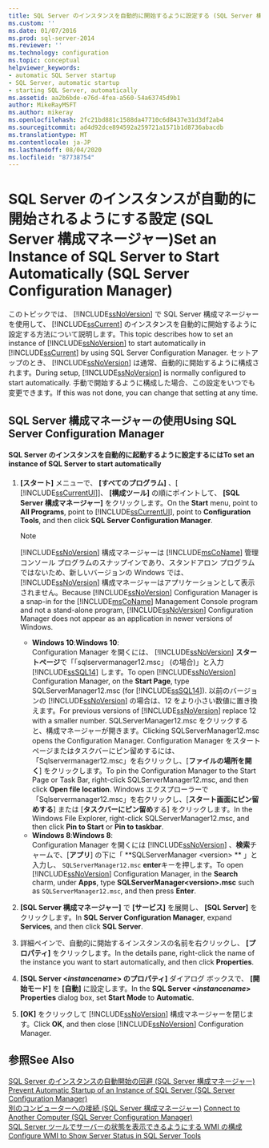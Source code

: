 ```yaml
---
title: SQL Server のインスタンスを自動的に開始するように設定する (SQL Server 構成マネージャー) |Microsoft Docs
ms.custom: ''
ms.date: 01/07/2016
ms.prod: sql-server-2014
ms.reviewer: ''
ms.technology: configuration
ms.topic: conceptual
helpviewer_keywords:
- automatic SQL Server startup
- SQL Server, automatic startup
- starting SQL Server, automatically
ms.assetid: aa2b6bde-e76d-4fea-a560-54a63745d9b1
author: MikeRayMSFT
ms.author: mikeray
ms.openlocfilehash: 2fc21bd881c1588da47710c6d8437e31d3df2ab4
ms.sourcegitcommit: ad4d92dce894592a259721a1571b1d8736abacdb
ms.translationtype: MT
ms.contentlocale: ja-JP
ms.lasthandoff: 08/04/2020
ms.locfileid: "87738754"
---
```

# <a name="set-an-instance-of-sql-server-to-start-automatically-sql-server-configuration-manager"></a><span data-ttu-id="70f6a-102">SQL Server のインスタンスが自動的に開始されるようにする設定 (SQL Server 構成マネージャー)</span><span class="sxs-lookup"><span data-stu-id="70f6a-102">Set an Instance of SQL Server to Start Automatically (SQL Server Configuration Manager)</span></span>
  <span data-ttu-id="70f6a-103">このトピックでは、 [!INCLUDE[ssNoVersion](../../includes/ssnoversion-md.md)] で SQL Server 構成マネージャーを使用して、 [!INCLUDE[ssCurrent](../../includes/sscurrent-md.md)] のインスタンスを自動的に開始するように設定する方法について説明します。</span><span class="sxs-lookup"><span data-stu-id="70f6a-103">This topic describes how to set an instance of [!INCLUDE[ssNoVersion](../../includes/ssnoversion-md.md)] to start automatically in [!INCLUDE[ssCurrent](../../includes/sscurrent-md.md)] by using SQL Server Configuration Manager.</span></span> <span data-ttu-id="70f6a-104">セットアップのとき、 [!INCLUDE[ssNoVersion](../../includes/ssnoversion-md.md)] は通常、自動的に開始するように構成されます。</span><span class="sxs-lookup"><span data-stu-id="70f6a-104">During setup, [!INCLUDE[ssNoVersion](../../includes/ssnoversion-md.md)] is normally configured to start automatically.</span></span> <span data-ttu-id="70f6a-105">手動で開始するように構成した場合、この設定をいつでも変更できます。</span><span class="sxs-lookup"><span data-stu-id="70f6a-105">If this was not done, you can change that setting at any time.</span></span>  
  
##  <a name="using-sql-server-configuration-manager"></a><a name="SSMSProcedure"></a> <span data-ttu-id="70f6a-106">SQL Server 構成マネージャーの使用</span><span class="sxs-lookup"><span data-stu-id="70f6a-106">Using SQL Server Configuration Manager</span></span>  
  
#### <a name="to-set-an-instance-of-sql-server-to-start-automatically"></a><span data-ttu-id="70f6a-107">SQL Server のインスタンスを自動的に起動するように設定するには</span><span class="sxs-lookup"><span data-stu-id="70f6a-107">To set an instance of SQL Server to start automatically</span></span>  
  
1.  <span data-ttu-id="70f6a-108">**[スタート]** メニューで、 **[すべてのプログラム]** 、[ [!INCLUDE[ssCurrentUI](../../includes/sscurrentui-md.md)]]、 **[構成ツール]** の順にポイントして、 **[SQL Server 構成マネージャー]** をクリックします。</span><span class="sxs-lookup"><span data-stu-id="70f6a-108">On the **Start** menu, point to **All Programs**, point to [!INCLUDE[ssCurrentUI](../../includes/sscurrentui-md.md)], point to **Configuration Tools**, and then click **SQL Server Configuration Manager**.</span></span>  
  
    > [!NOTE]  
    >  <span data-ttu-id="70f6a-109">[!INCLUDE[ssNoVersion](../../includes/ssnoversion-md.md)] 構成マネージャーは [!INCLUDE[msCoName](../../includes/msconame-md.md)] 管理コンソール プログラムのスナップインであり、スタンドアロン プログラムではないため、新しいバージョンの Windows では、 [!INCLUDE[ssNoVersion](../../includes/ssnoversion-md.md)] 構成マネージャーはアプリケーションとして表示されません。</span><span class="sxs-lookup"><span data-stu-id="70f6a-109">Because [!INCLUDE[ssNoVersion](../../includes/ssnoversion-md.md)] Configuration Manager is a snap-in for the [!INCLUDE[msCoName](../../includes/msconame-md.md)] Management Console program and not a stand-alone program, [!INCLUDE[ssNoVersion](../../includes/ssnoversion-md.md)] Configuration Manager does not appear as an application in newer versions of Windows.</span></span>  
    >   
    >  -   <span data-ttu-id="70f6a-110">**Windows 10**:</span><span class="sxs-lookup"><span data-stu-id="70f6a-110">**Windows 10**:</span></span>  
    >          <span data-ttu-id="70f6a-111">Configuration Manager を開くには、 [!INCLUDE[ssNoVersion](../../includes/ssnoversion-md.md)] **スタートページ**で「「sqlservermanager12.msc」 (の場合)」と入力 [!INCLUDE[ssSQL14](../../includes/sssql14-md.md)] します。</span><span class="sxs-lookup"><span data-stu-id="70f6a-111">To open [!INCLUDE[ssNoVersion](../../includes/ssnoversion-md.md)] Configuration Manager, on the **Start Page**, type SQLServerManager12.msc (for [!INCLUDE[ssSQL14](../../includes/sssql14-md.md)]).</span></span> <span data-ttu-id="70f6a-112">以前のバージョンの [!INCLUDE[ssNoVersion](../../includes/ssnoversion-md.md)] の場合は、12 をより小さい数値に置き換えます。</span><span class="sxs-lookup"><span data-stu-id="70f6a-112">For previous versions of [!INCLUDE[ssNoVersion](../../includes/ssnoversion-md.md)] replace 12 with a smaller number.</span></span> <span data-ttu-id="70f6a-113">SQLServerManager12.msc をクリックすると、構成マネージャーが開きます。</span><span class="sxs-lookup"><span data-stu-id="70f6a-113">Clicking SQLServerManager12.msc opens the Configuration Manager.</span></span> <span data-ttu-id="70f6a-114">Configuration Manager をスタートページまたはタスクバーにピン留めするには、「Sqlservermanager12.msc」を右クリックし、[**ファイルの場所を開く**] をクリックします。</span><span class="sxs-lookup"><span data-stu-id="70f6a-114">To pin the Configuration Manager to the Start Page or Task Bar, right-click SQLServerManager12.msc, and then click **Open file location**.</span></span> <span data-ttu-id="70f6a-115">Windows エクスプローラーで「Sqlservermanager12.msc」を右クリックし、[**スタート画面にピン留めする**] または [**タスクバーにピン留め**する] をクリックします。</span><span class="sxs-lookup"><span data-stu-id="70f6a-115">In the Windows File Explorer, right-click SQLServerManager12.msc, and then click **Pin to Start** or **Pin to taskbar**.</span></span>  
    > -   <span data-ttu-id="70f6a-116">**Windows 8**:</span><span class="sxs-lookup"><span data-stu-id="70f6a-116">**Windows 8**:</span></span>  
    >          <span data-ttu-id="70f6a-117">Configuration Manager を開くには [!INCLUDE[ssNoVersion](../../includes/ssnoversion-md.md)] 、**検索**チャームで、[**アプリ**] の下に「 \*\*SQLServerManager \<version> \*\* 」と入力し、 `SQLServerManager12.msc` **enter**キーを押します。</span><span class="sxs-lookup"><span data-stu-id="70f6a-117">To open [!INCLUDE[ssNoVersion](../../includes/ssnoversion-md.md)] Configuration Manager, in the **Search** charm, under **Apps**, type **SQLServerManager\<version>.msc** such as `SQLServerManager12.msc`, and then press **Enter**.</span></span>  
  
2.  <span data-ttu-id="70f6a-118">**[SQL Server 構成マネージャー]** で **[サービス]** を展開し、 **[SQL Server]** をクリックします。</span><span class="sxs-lookup"><span data-stu-id="70f6a-118">In **SQL Server Configuration Manager**, expand **Services**, and then click **SQL Server**.</span></span>  
  
3.  <span data-ttu-id="70f6a-119">詳細ペインで、自動的に開始するインスタンスの名前を右クリックし、 **[プロパティ]** をクリックします。</span><span class="sxs-lookup"><span data-stu-id="70f6a-119">In the details pane, right-click the name of the instance you want to start automatically, and then click **Properties**.</span></span>  
  
4.  <span data-ttu-id="70f6a-120">**[SQL Server \<***instancename***> のプロパティ]** ダイアログ ボックスで、 **[開始モード]** を **[自動]** に設定します。</span><span class="sxs-lookup"><span data-stu-id="70f6a-120">In the **SQL Server \<***instancename***> Properties** dialog box, set **Start Mode** to **Automatic**.</span></span>  
  
5.  <span data-ttu-id="70f6a-121">**[OK]** をクリックして [!INCLUDE[ssNoVersion](../../includes/ssnoversion-md.md)] 構成マネージャーを閉じます。</span><span class="sxs-lookup"><span data-stu-id="70f6a-121">Click **OK**, and then close [!INCLUDE[ssNoVersion](../../includes/ssnoversion-md.md)] Configuration Manager.</span></span>  
  
## <a name="see-also"></a><span data-ttu-id="70f6a-122">参照</span><span class="sxs-lookup"><span data-stu-id="70f6a-122">See Also</span></span>  
 <span data-ttu-id="70f6a-123">[SQL Server のインスタンスの自動開始の回避 &#40;SQL Server 構成マネージャー&#41;](scm-services-prevent-automatic-startup-of-an-instance.md) </span><span class="sxs-lookup"><span data-stu-id="70f6a-123">[Prevent Automatic Startup of an Instance of SQL Server &#40;SQL Server Configuration Manager&#41;](scm-services-prevent-automatic-startup-of-an-instance.md) </span></span>  
 <span data-ttu-id="70f6a-124">[別のコンピューターへの接続 &#40;SQL Server 構成マネージャー&#41;](scm-services-connect-to-another-computer.md) </span><span class="sxs-lookup"><span data-stu-id="70f6a-124">[Connect to Another Computer &#40;SQL Server Configuration Manager&#41;](scm-services-connect-to-another-computer.md) </span></span>  
 [<span data-ttu-id="70f6a-125">SQL Server ツールでサーバーの状態を表示できるようにする WMI の構成</span><span class="sxs-lookup"><span data-stu-id="70f6a-125">Configure WMI to Show Server Status in SQL Server Tools</span></span>](../../ssms/configure-wmi-to-show-server-status-in-sql-server-tools.md)  
  
  

